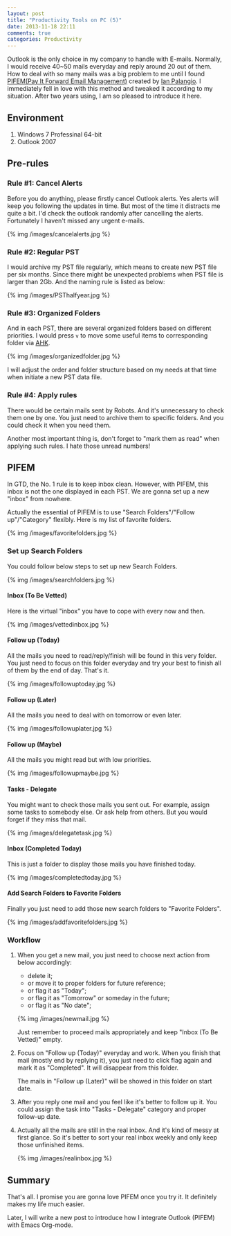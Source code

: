 ```yaml
---
layout: post
title: "Productivity Tools on PC (5)"
date: 2013-11-18 22:11
comments: true
categories: Productivity
---
```


Outlook is the only choice in my company to handle with E-mails. Normally, I would receive 40~50 mails everyday and reply around 20 out of them. How to deal with so many mails was a big problem to me until I found [PIFEM(Pay It Forward Email Management)](http://blogs.msdn.com/b/ianpal/archive/2008/06/03/email-task-and-time-management-with-pifem.aspx) created by [Ian Palangio](http://blogs.msdn.com/ianpal). I immediately fell in love with this method and tweaked it according to my situation. After two years using, I am so pleased to introduce it here.

<!--more-->

## Environment

1. Windows 7 Professinal 64-bit
2. Outlook 2007

## Pre-rules

### Rule #1: Cancel Alerts

Before you do anything, please firstly cancel Outlook alerts. Yes alerts will keep you following the updates in time. But most of the time it distracts me quite a bit. I'd check the outlook randomly after cancelling the alerts. Fortunately I haven't missed any urgent e-mails. 

{% img /images/cancelalerts.jpg %}

### Rule #2: Regular PST 

I would archive my PST file regularly, which means to create new PST file per six months. Since there might be unexpected problems when PST file is larger than 2Gb. And the naming rule is listed as below:

{% img /images/PSThalfyear.jpg %}

### Rule #3: Organized Folders

And in each PST, there are several organized folders based on different priorities. I would press `v` to move some useful items to corresponding folder via [AHK]().

{% img /images/organizedfolder.jpg %}

I will adjust the order and folder structure based on my needs at that time when initiate a new PST data file.

### Rule #4: Apply rules

There would be certain mails sent by Robots. And it's unnecessary to check them one by one. You just need to archive them to specific folders. And you could check it when you need them.

Another most important thing is, don't forget to "mark them as read" when applying such rules. I hate those unread numbers!

## PIFEM

In GTD, the No. 1 rule is to keep inbox clean. However, with PIFEM, this inbox is not the one displayed in each PST. We are gonna set up a new "inbox" from nowhere. 

Actually the essential of PIFEM is to use "Search Folders"/"Follow up"/"Category" flexibly. Here is my list of favorite folders.

{% img /images/favoritefolders.jpg %}

### Set up Search Folders

You could follow below steps to set up new Search Folders.

{% img /images/searchfolders.jpg %}

#### Inbox (To Be Vetted)

Here is the virtual "inbox" you have to cope with every now and then.

{% img /images/vettedinbox.jpg %}

#### Follow up (Today)

All the mails you need to read/reply/finish will be found in this very folder. You just need to focus on this folder everyday and try your best to finish all of them by the end of day. That's it.

{% img /images/followuptoday.jpg %}

#### Follow up (Later)

All the mails you need to deal with on tomorrow or even later.

{% img /images/followuplater.jpg %}

#### Follow up (Maybe)

All the mails you might read but with low priorities.

{% img /images/followupmaybe.jpg %}

#### Tasks - Delegate

You might want to check those mails you sent out. For example, assign some tasks to somebody else. Or ask help from others. But you would forget if they miss that mail.

{% img /images/delegatetask.jpg %}

#### Inbox (Completed Today)

This is just a folder to display those mails you have finished today. 

{% img /images/completedtoday.jpg %}

#### Add Search Folders to Favorite Folders

Finally you just need to add those new search folders to "Favorite Folders".

{% img /images/addfavoritefolders.jpg %}

### Workflow

1. When you get a new mail, you just need to choose next action from below accordingly:
    - delete it;
    - or move it to proper folders for future reference;
    - or flag it as "Today";
    - or flag it as "Tomorrow" or someday in the future;
    - or flag it as "No date";
  
    {% img /images/newmail.jpg %}
  
    Just remember to proceed mails appropriately and keep "Inbox (To Be Vetted)" empty.
  
2. Focus on "Follow up (Today)" everyday and work. When you finish that mail (mostly end by replying it), you just need to click flag again and mark it as "Completed". It will disappear from this folder.

    The mails in "Follow up (Later)" will be showed in this folder on start date.

3. After you reply one mail and you feel like it's better to follow up it. You could assign the task into "Tasks - Delegate" category and proper follow-up date.

4. Actually all the mails are still in the real inbox. And it's kind of messy at first glance. So it's better to sort your real inbox weekly and only keep those unfinished items.

    {% img /images/realinbox.jpg %}

## Summary

That's all. I promise you are gonna love PIFEM once you try it. It definitely makes my life much easier.

Later, I will write a new post to introduce how I integrate Outlook (PIFEM) with Emacs Org-mode.
